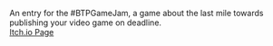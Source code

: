 An entry for the #BTPGameJam, a game about the last mile towards publishing your video game on deadline.  
[Itch.io Page](https://moe4b.itch.io/coffee-fueled)
